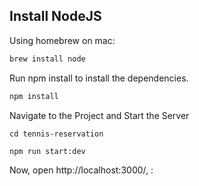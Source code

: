 ## Install NodeJS

Using homebrew on mac:

```bash
brew install node
```

Run npm install to install the dependencies.

```bash
npm install
```

Navigate to the Project and Start the Server

```
cd tennis-reservation
```

```
npm run start:dev
```

Now, open http://localhost:3000/, :
